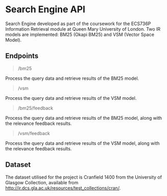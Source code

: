 # Search Engine API
Search Engine developed as part of the coursework for the ECS736P Information Retrieval module at Queen Mary University of London. Two IR models are implemented: BM25 (Okapi BM25) and VSM (Vector Space Model).

## Endpoints
> /bm25

Process the query data and retrieve results of the BM25 model.
> /vsm

Process the query data and retrieve results of the VSM model.
> /bm25/feedback

Process the query data and retrieve results of the BM25 model, along with the relevance feedback results.
> /vsm/feedback

Process the query data and retrieve results of the VSM model, along with the relevance feedback results.

## Dataset
The dataset utilised for the project is Cranfield 1400 from the University of Glasgow Collection, available from http://ir.dcs.gla.ac.uk/resources/test_collections/cran/.
